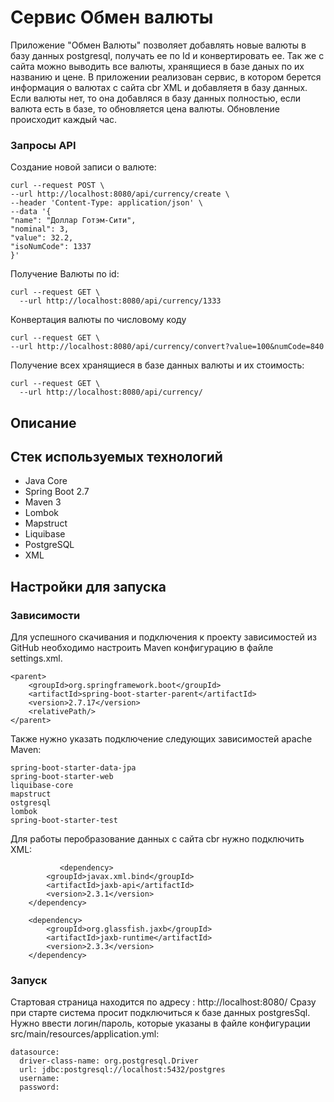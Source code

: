 # Сервис Обмен валюты

Приложение "Обмен Валюты" позволяет добавлять новые валюты в базу данных postgresql, получать ее по Id и конвертировать ее. 
Так же с сайта можно выводить все валюты, хранящиеся в базе даных по их названию и цене. 
В приложении реализован сервис, в котором берется информация  о валютах с сайта cbr XML и добавляетя в базу данных. 
Если валюты нет, то она добавляся в базу данных полностью, если валюта есть в базе, то обновляется  цена валюты. 
Обновление происходит каждый час. 

### Запросы API

Создание новой записи о валюте:

    curl --request POST \
    --url http://localhost:8080/api/currency/create \
    --header 'Content-Type: application/json' \
    --data '{
    "name": "Доллар Готэм-Сити",
    "nominal": 3,
    "value": 32.2,
    "isoNumCode": 1337
    }'

Получение Валюты по id:

    curl --request GET \
      --url http://localhost:8080/api/currency/1333

Конвертация валюты по числовому коду

    curl --request GET \
    --url http://localhost:8080/api/currency/convert?value=100&numCode=840

Получение всеx хранящиеся в базе данных валюты и их стоимость:

    curl --request GET \
      --url http://localhost:8080/api/currency/


## Описание

## Стек используемых технологий
- Java Core
- Spring Boot 2.7
- Maven 3
- Lombok
- Mapstruct
- Liquibase
- PostgreSQL
- XML

## Настройки для запуска

### Зависимости

Для успешного скачивания и подключения к проекту зависимостей из GitHub необходимо настроить Maven конфигурацию в файле settings.xml.

    <parent>
		<groupId>org.springframework.boot</groupId>
		<artifactId>spring-boot-starter-parent</artifactId>
		<version>2.7.17</version>
		<relativePath/> 
	</parent>

Также нужно указать подключение следующих зависимостей apache Maven:
 
    spring-boot-starter-data-jpa
    spring-boot-starter-web
    liquibase-core
    mapstruct
    ostgresql
    lombok
    spring-boot-starter-test

Для работы перобразование данных с сайта cbr нужно подключить XML:

               <dependency>
			<groupId>javax.xml.bind</groupId>
			<artifactId>jaxb-api</artifactId>
			<version>2.3.1</version>
		</dependency>

		<dependency>
			<groupId>org.glassfish.jaxb</groupId>
			<artifactId>jaxb-runtime</artifactId>
			<version>2.3.3</version>
		</dependency>

### Запуск

Стартовая страница находится по адресу : http://localhost:8080/ Сразу при старте система просит подключиться к базе данных postgresSql. Нужно ввести логин/пароль, которые указаны в файле конфигурации src/main/resources/application.yml:

    datasource:
      driver-class-name: org.postgresql.Driver
      url: jdbc:postgresql://localhost:5432/postgres
      username: 
      password: 
